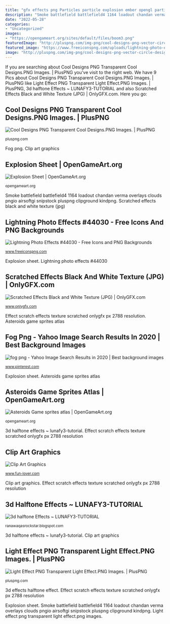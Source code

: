 ```yaml
---
title: "gfx effects png Particles particle explosion ember opengl particules instancing boom3 opengameart"
description: "Smoke battlefield battlefield4 1164 loadout chandan verma overlays clouds pngio airsoftgi snipstock pluspng clipground kindpng"
date: "2022-05-28"
categories:
- "Uncategorized"
images:
- "https://opengameart.org/sites/default/files/boom3.png"
featuredImage: "http://pluspng.com/img-png/cool-designs-png-vector-circle-design-png-google-search-2500.png"
featured_image: "https://www.freeiconspng.com/uploads/lightning-photo-effects-20.png"
image: "http://pluspng.com/img-png/cool-designs-png-vector-circle-design-png-google-search-2500.png"
---
```


If you are searching about Cool Designs PNG Transparent Cool Designs.PNG Images. | PlusPNG you've visit to the right web. We have 9 Pics about Cool Designs PNG Transparent Cool Designs.PNG Images. | PlusPNG like Light Effect PNG Transparent Light Effect.PNG Images. | PlusPNG, 3d halftone Effects ~ LUNAFY3-TUTORIAL and also Scratched Effects Black and White Texture (JPG) | OnlyGFX.com. Here you go:

## Cool Designs PNG Transparent Cool Designs.PNG Images. | PlusPNG

![Cool Designs PNG Transparent Cool Designs.PNG Images. | PlusPNG](http://pluspng.com/img-png/cool-designs-png-vector-circle-design-png-google-search-2500.png "Light effect png transparent light effect.png images.")

<small>pluspng.com</small>

Fog png. Clip art graphics

## Explosion Sheet | OpenGameArt.org

![Explosion Sheet | OpenGameArt.org](https://opengameart.org/sites/default/files/boom3.png "Fog png")

<small>opengameart.org</small>

Smoke battlefield battlefield4 1164 loadout chandan verma overlays clouds pngio airsoftgi snipstock pluspng clipground kindpng. Scratched effects black and white texture (jpg)

## Lightning Photo Effects #44030 - Free Icons And PNG Backgrounds

![Lightning Photo Effects #44030 - Free Icons and PNG Backgrounds](https://www.freeiconspng.com/uploads/lightning-photo-effects-20.png "Effect scratch effects texture scratched onlygfx px 2788 resolution")

<small>www.freeiconspng.com</small>

Explosion sheet. Lightning photo effects #44030

## Scratched Effects Black And White Texture (JPG) | OnlyGFX.com

![Scratched Effects Black and White Texture (JPG) | OnlyGFX.com](https://www.onlygfx.com/wp-content/uploads/2015/10/black-and-white-scratch-effect-11-1024x714.jpg "Cool designs png transparent cool designs.png images.")

<small>www.onlygfx.com</small>

Effect scratch effects texture scratched onlygfx px 2788 resolution. Asteroids game sprites atlas

## Fog Png - Yahoo Image Search Results In 2020 | Best Background Images

![fog png - Yahoo Image Search Results in 2020 | Best background images](https://i.pinimg.com/originals/d5/05/6f/d5056fce4bc86302322cdb68a7e395f0.png "Fog png")

<small>www.pinterest.com</small>

Explosion sheet. Asteroids game sprites atlas

## Asteroids Game Sprites Atlas | OpenGameArt.org

![Asteroids Game sprites atlas | OpenGameArt.org](https://opengameart.org/sites/default/files/asteroids-arcade.png "3d effects halftone effect")

<small>opengameart.org</small>

3d halftone effects ~ lunafy3-tutorial. Effect scratch effects texture scratched onlygfx px 2788 resolution

## Clip Art Graphics

![Clip Art Graphics](http://www.fun-lover.com/graphic-shop/Clips/images/FireSmoke/fire-097.png "Lightning photo effects #44030")

<small>www.fun-lover.com</small>

Clip art graphics. Effect scratch effects texture scratched onlygfx px 2788 resolution

## 3d Halftone Effects ~ LUNAFY3-TUTORIAL

![3d halftone Effects ~ LUNAFY3-TUTORIAL](http://2.bp.blogspot.com/-LwE--Ln8Ti8/T_83uWNn0SI/AAAAAAAAGus/hYlGtF6y4wU/s1600/Untitled-1.png "Asteroids game sprites atlas")

<small>ranawaqasrockstar.blogspot.com</small>

3d halftone effects ~ lunafy3-tutorial. Clip art graphics

## Light Effect PNG Transparent Light Effect.PNG Images. | PlusPNG

![Light Effect PNG Transparent Light Effect.PNG Images. | PlusPNG](http://pluspng.com/img-png/light-effect-png-light-effect-png-photos-403.png "Smoke battlefield battlefield4 1164 loadout chandan verma overlays clouds pngio airsoftgi snipstock pluspng clipground kindpng")

<small>pluspng.com</small>

3d effects halftone effect. Effect scratch effects texture scratched onlygfx px 2788 resolution

Explosion sheet. Smoke battlefield battlefield4 1164 loadout chandan verma overlays clouds pngio airsoftgi snipstock pluspng clipground kindpng. Light effect png transparent light effect.png images.
